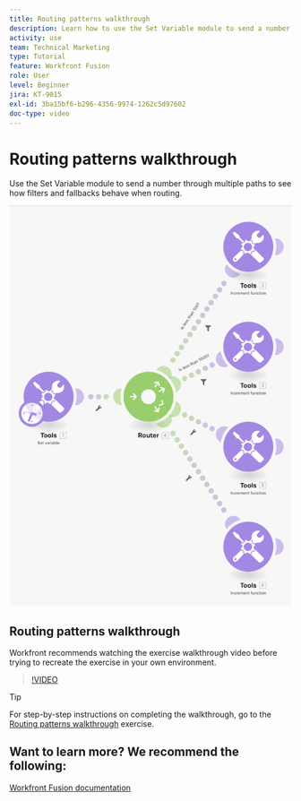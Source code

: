 ```yaml
---
title: Routing patterns walkthrough
description: Learn how to use the Set Variable module to send a number through multiple paths to see how filters and fallbacks behave in [!DNL Adobe Workfront Fusion].
activity: use
team: Technical Marketing
type: Tutorial
feature: Workfront Fusion
role: User
level: Beginner
jira: KT-9015
exl-id: 3ba15bf6-b296-4356-9974-1262c5d97602
doc-type: video
---
```

# Routing patterns walkthrough

Use the Set Variable module to send a number through multiple paths to see how filters and fallbacks behave when routing.

![An image of the Fusion scenario](assets/universal-connectors-and-routing-7.png)

## Routing patterns walkthrough

Workfront recommends watching the exercise walkthrough video before trying to recreate the exercise in your own environment.

>[!VIDEO](https://video.tv.adobe.com/v/335274/?quality=12&learn=on)

>[!TIP]
>
>For step-by-step instructions on completing the walkthrough, go to the [Routing patterns walkthrough](https://experienceleague.adobe.com/docs/workfront-learn/tutorials-workfront/fusion/exercises/routing-patterns.html?lang=en) exercise.


## Want to learn more? We recommend the following:

[Workfront Fusion documentation](https://experienceleague.adobe.com/docs/workfront/using/adobe-workfront-fusion/workfront-fusion-2.html?lang=en)
